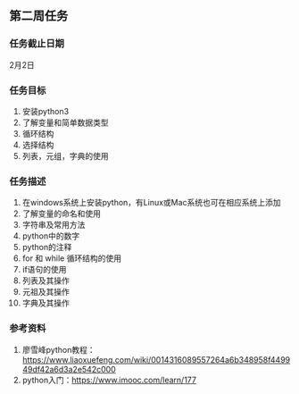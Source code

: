 ## 第二周任务
### 任务截止日期
2月2日
### 任务目标
1. 安装python3
2. 了解变量和简单数据类型  
3. 循环结构
4. 选择结构
5. 列表，元组，字典的使用
### 任务描述
1. 在windows系统上安装python，有Linux或Mac系统也可在相应系统上添加
2. 了解变量的命名和使用
3. 字符串及常用方法
4. python中的数字
5. python的注释
6. for 和 while 循环结构的使用
7. if语句的使用
8. 列表及其操作
9. 元祖及其操作
10. 字典及其操作
### 参考资料
1. 廖雪峰python教程：https://www.liaoxuefeng.com/wiki/0014316089557264a6b348958f449949df42a6d3a2e542c000
2. python入门：https://www.imooc.com/learn/177